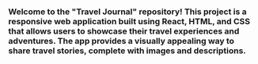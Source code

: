 ### Welcome to the "Travel Journal" repository! This project is a responsive web application built using React, HTML, and CSS that allows users to showcase their travel experiences and adventures. The app provides a visually appealing way to share travel stories, complete with images and descriptions.
